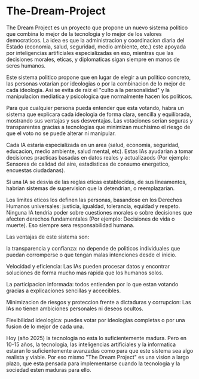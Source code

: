 # The-Dream-Project
The Dream Project es un proyecto que propone un nuevo sistema politico que combina lo mejor de la tecnologia y lo mejor  de los valores democraticos.
La idea es que la administracion y
coordinacion diaria del Estado (economia, salud, seguridad,
medio ambiente, etc.) este apoyada por inteligencias
artificiales especializadas en eso, mientras que las decisiones 
morales, eticas, y diplomaticas sigan siempre en manos de seres
humanos.

Este sistema politico propone que en lugar de elegir a un 
politico concreto, las personas votarian por ideologias o
por la combinacion de lo mejor de cada ideologia. Asi se evita
de raiz el "culto a la personalidad" y la manipulacion mediatica
y psicologica que normalmente hacen los politicos.

Para que cualquier persona pueda entender que esta votando, habra
un sistema que explicara cada ideologia de forma clara, sencilla y
equilibrada, mostrando sus ventajas y sus desventajas. Las votaciones
serian seguras y transparentes gracias a tecnologias que minimizan muchisimo el
riesgo de que el voto no se puede alterar ni manipular.

Cada IA estaria especializada en un area (salud, economia, seguridad,
educacion, medio ambiente, salud mental, etc). Estas IAs
ayudarian a tomar decisiones practicas basadas en datos reales
y actualizaods (Por ejemplo: Sensores de calidad del aire, estadisticas de
consumo energetico, encuestas ciudadanas).

Si una IA se desvia de las reglas eticas establecidas, de sus lineamentos,
habrian sistemas de supervision que la detendrian, o reemplazarian.

Los limites eticos los definen las personas, basandose en los
Derechos Humanos universales: justicia, igualdad, tolerancia,
equidad y respeto.
Ninguna IA tendria poder sobre cuestiones morales o sobre decisiones
que afecten derechos fundamentales (Por ejemplo: Decisiones de vida
o muerte). Eso siempre sera responsabilidad humana.

Las ventajas de este sistema son:

la transparencia y confianza: no depende de politicos individuales
que puedan corromperse o que tengan malas intenciones desde el inicio.

Velocidad y eficiencia: Las IAs pueden procesar datos y encontrar
soluciones de forma mucho mas rapida que los humanos solos.

La participacion informada: todos entienden por lo que estan votando
gracias a explicaciones sencillas y accecibles.

Minimizacion de riesgos y proteccion frente a dictaduras y corrupcion:
Las IAs no tienen ambiciones personales ni deseos ocultos.

Flexibilidad ideologica: puedes votar por ideologias completas o
por una fusion de lo mejor de cada una.

Hoy (año 2025) la tecnologia no esta lo suficientemente madura.
Pero en 10-15 años, la tecnologia, las inteligencias artificiales y la informatica
estaran lo suficientemente avanzadas como para que este sistema sea algo
realista y viable. Por eso mismo "The Dream Project" es una vision a largo
plazo, que esta pensada para implementarse cuando la tecnologia y la sociedad
esten maduras para ello.
